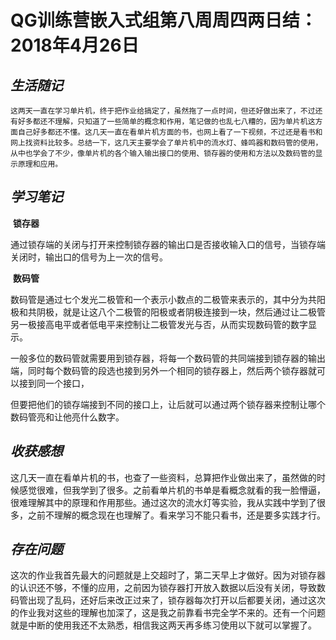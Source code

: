 # QG训练营嵌入式组第八周周四两日结：2018年4月26日

## *生活随记*

 	这两天一直在学习单片机，终于把作业给搞定了，虽然拖了一点时间，但还好做出来了，不过还有好多都还不理解，只知道了一些简单的概念和作用，笔记做的也乱七八糟的，因为单片机这方面自己好多都还不懂。这几天一直在看单片机方面的书，也网上看了一下视频，不过还是看书和网上找资料比较多。总结一下，这几天主要学会了单片机中的流水灯、蜂鸣器和数码管的使用，从中也学会了不少，像单片机的各个输入输出接口的使用、锁存器的使用和方法以及数码管的显示原理和应用。

## *学习笔记*

​	 **锁存器**  

​		通过锁存端的关闭与打开来控制锁存器的输出口是否接收输入口的信号，当锁存端关闭时，输出口的信号为上一次的信号。

​	**数码管** 

​		数码管是通过七个发光二极管和一个表示小数点的二极管来表示的，其中分为共阳极和共阴极，就是让这八个二极管的阳极或者阴极连接到一块，然后通过让二极管另一极接高电平或者低电平来控制让二极管发光与否，从而实现数码管的数字显示。

​		一般多位的数码管就需要用到锁存器，将每一个数码管的共同端接到锁存器的输出端，同时每个数码管的段选也接到另外一个相同的锁存器上，然后两个锁存器就可以接到同一个接口，

但要把他们的锁存端接到不同的接口上，让后就可以通过两个锁存器来控制让哪个数码管亮和让他亮什么数字。

## *收获感想*

​	这几天一直在看单片机的书，也查了一些资料，总算把作业做出来了，虽然做的时候感觉很难，但我学到了很多。之前看单片机的书单是看概念就看的我一脸懵逼，很难理解其中的原理和作用那些。通过这次的流水灯等实验，我从实践中学到了很多，之前不理解的概念现在也理解了。看来学习不能只看书，还是要多实践才行。

## *存在问题*

​	这次的作业我首先最大的问题就是上交超时了，第二天早上才做好。因为对锁存器的认识还不够，不懂的应用，之前因为锁存器打开放入数据以后没有关闭，导致数码管出现了乱码，还好后来改正过来了，锁存器每次打开以后都要关闭，通过这次的作业我对这些的理解也加深了，这是我之前靠看书完全学不来的。还有一个问题就是中断的使用我还不太熟悉，相信我这两天再多练习使用以下就可以掌握了。